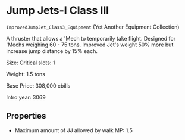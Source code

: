 # Jump Jets-I Class III

`ImprovedJumpJet_Class3_Equipment` (Yet Another Equipment Collection)

A thruster that allows a 'Mech to temporarily take flight.  Designed for 'Mechs weighing 60 - 75 tons. Improved Jet's weight 50% more but increase jump distance by 15% each.

Size: Critical slots: 1

Weight: 1.5 tons

Base Price: 308,000 cbills

Intro year: 3069

## Properties
* Maximum amount of JJ allowed by walk MP: 1.5 
